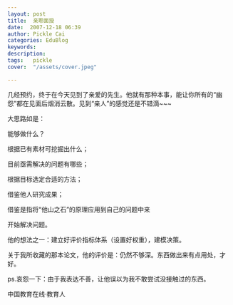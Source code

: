 ```yaml
---
layout: post  
title:  亲聆面授  
date:  2007-12-18 06:39  
author: Pickle Cai  
categories: EduBlog  
keywords: 
description:   
tags:	pickle   
cover:  "/assets/cover.jpeg"  

---  
```

    
几经预约，终于在今天见到了亲爱的先生。他就有那种本事，能让你所有的“幽怨”都在见面后烟消云散。见到“亲人”的感觉还是不错滴~~~



大思路如是：





能够做什么？ 



根据已有素材可挖掘出什么； 

目前亟需解决的问题有哪些；

根据目标选定合适的方法； 

借鉴他人研究成果； 



借鉴是指将“他山之石”的原理应用到自己的问题中来

开始解决问题。

他的想法之一：建立好评价指标体系（设置好权重），建模决策。



关于我所收藏的那本论文，他的评价是：仍然不够深。东西做出来有点用处，才好。



ps.哀怨一下：由于我表达不善，让他误以为我不敢尝试没接触过的东西。



		    
 中国教育在线·教育人

